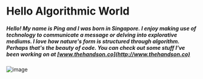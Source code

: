 # Hello Algorithmic World


##### Hello! My name is Ping and I was born in Singapore. I enjoy making use of technology to communicate a message or delving into explorative mediums. I love how nature's form is structured through algorithm. Perhaps that's the beauty of code. You can check out some stuff I've been working on at [www.thehandson.co](http://www.thehandson.co)


![image](http://i57.tinypic.com/jb0iko.jpg)